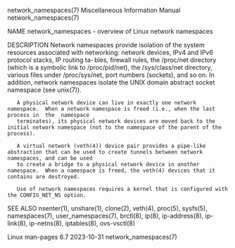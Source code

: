 network_namespaces(7)					       Miscellaneous Information Manual						 network_namespaces(7)

NAME
       network_namespaces - overview of Linux network namespaces

DESCRIPTION
       Network namespaces provide isolation of the system resources associated with networking: network devices, IPv4 and IPv6 protocol stacks, IP routing ta‐
       bles,  firewall	rules,	the  /proc/net	directory  (which  is  a  symbolic  link  to /proc/pid/net), the /sys/class/net directory, various files under
       /proc/sys/net, port numbers (sockets), and so on.  In addition, network namespaces isolate the UNIX domain abstract socket namespace (see unix(7)).

       A physical network device can live in exactly one network namespace.  When a network namespace is freed (i.e., when the last process in	the  namespace
       terminates), its physical network devices are moved back to the initial network namespace (not to the namespace of the parent of the process).

       A virtual network (veth(4)) device pair provides a pipe-like abstraction that can be used to create tunnels between network namespaces, and can be used
       to create a bridge to a physical network device in another namespace.  When a namespace is freed, the veth(4) devices that it contains are destroyed.

       Use of network namespaces requires a kernel that is configured with the CONFIG_NET_NS option.

SEE ALSO
       nsenter(1),  unshare(1),	 clone(2),  veth(4),  proc(5),	sysfs(5),  namespaces(7),  user_namespaces(7),	brctl(8),  ip(8),  ip-address(8),  ip-link(8),
       ip-netns(8), iptables(8), ovs-vsctl(8)

Linux man-pages 6.7							  2023-10-31							 network_namespaces(7)
